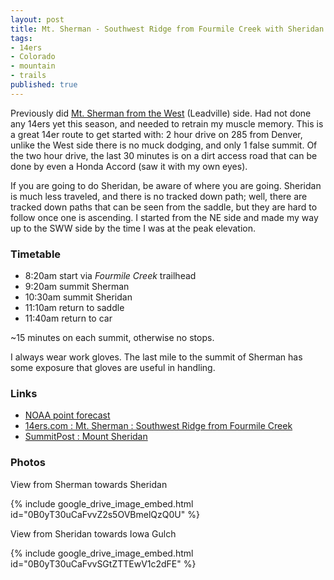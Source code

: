 ```yaml
---
layout: post
title: Mt. Sherman - Southwest Ridge from Fourmile Creek with Sheridan
tags:
- 14ers
- Colorado
- mountain
- trails
published: true
---
```

Previously did
[Mt. Sherman from the West](http://jzerbe.com/2013/07/mt.-sherman-west-slopes-from-iowa-gulch/)
(Leadville) side. Had not done any 14ers yet this season,
and needed to retrain my muscle memory.
This is a great 14er route to get started with: 2 hour drive on 285 from Denver,
unlike the West side there is no muck dodging, and only 1 false summit.
Of the two hour drive, the last 30 minutes is on a dirt access road
that can be done by even a Honda Accord (saw it with my own eyes).

If you are going to do Sheridan, be aware of where you are going.
Sheridan is much less traveled, and there is no tracked down path;
well, there are tracked down paths that can be seen from the saddle, but
they are hard to follow once one is ascending. I started from the NE side
and made my way up to the SWW side by the time I was at the peak elevation.

### Timetable ###
- 8:20am start via _Fourmile Creek_ trailhead
- 9:20am summit Sherman
- 10:30am summit Sheridan
- 11:10am return to saddle
- 11:40am return to car

~15 minutes on each summit, otherwise no stops.

I always wear work gloves. The last mile to the summit of Sherman
has some exposure that gloves are useful in handling.

### Links ###
- [NOAA point forecast](http://forecast.weather.gov/MapClick.php?lat=39.2199105&lon=-106.1697972)
- [14ers.com : Mt. Sherman : Southwest Ridge from Fourmile Creek](http://www.14ers.com/routemain.php?route=sher1&peak=Mt.+Sherman)
- [SummitPost : Mount Sheridan](http://www.summitpost.org/mount-sheridan/151660)

### Photos ###
View from Sherman towards Sheridan

{% include google_drive_image_embed.html id="0B0yT30uCaFvvZ2s5OVBmelQzQ0U" %}


View from Sheridan towards Iowa Gulch

{% include google_drive_image_embed.html id="0B0yT30uCaFvvSGtZTTEwV1c2dFE" %}
